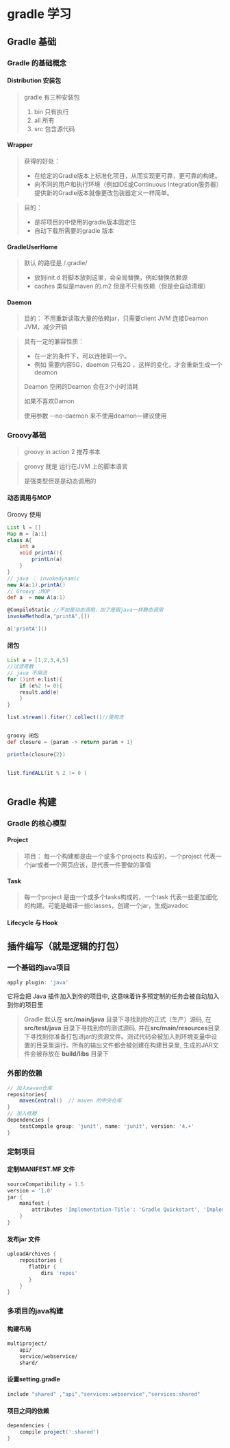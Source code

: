# gradle 学习



## Gradle 基础

### Gradle 的基础概念

#### Distribution 安装包

> gradle 有三种安装包
>
> 1. bin 只有执行
> 2. all  所有
> 3. src 包含源代码

#### Wrapper

>获得的好处：
>
>- 在给定的Gradle版本上标准化项目，从而实现更可靠，更可靠的构建。
>- 向不同的用户和执行环境（例如IDE或Continuous Integration服务器）提供新的Gradle版本就像更改包装器定义一样简单。

>目的： 
>
>- 是将项目的中使用的gradle版本固定住
>- 自动下载所需要的gradle 版本

#### GradleUserHome

> 默认 的路径是   /.gradle/
>
> - 放到init.d   将脚本放到这里，会全局替换，例如替换依赖源
> - caches 类似是maven 的.m2 但是不只有依赖（但是会自动清理）

#### Daemon

> 目的： 不用重新读取大量的依赖jar，只需要client JVM 连接Deamon JVM，减少开销

>具有一定的兼容性质：
>
>- 在一定的条件下，可以连接同一个。
>- 例如 需要内容5G，daemon 只有2G ，这样的变化，才会重新生成一个deamon
>
>Deamon 空闲的Deamon 会在3个小时消耗
>
>如果不喜欢Damon 
>
>使用参数 --no-daemon 来不使用deamon—建议使用

### Groovy基础

> groovy in action 2  推荐书本

> groovy 就是 运行在JVM 上的脚本语言
>
> 是强类型但是是动态调用的


#### 动态调用与MOP
Groovy 使用

```groovy
List l = []
Map m = [a:1]
class A{
	int a
    void printA(){
    	printLn(a)
    }
}
// java ： invokedynamic
new A(a:1).printA()
// Groovy :MOP
def a  = new A(a:1)

@CompileStatic //不加是动态调用，加了是跟java一样静态调用
invokeMethod(a,"printA",[])

a['printA']()
```

#### 闭包

```groovy
List a = [1,2,3,4,5]
//过滤奇数
// java 不用流
for ()int e:list){
    if (e%2 != 0){
    result.add(e)
    }
}

list.stream().fiter().collect()//使用流


groovy 闭包
def closure = {param -> return param + 1}

println(closure{2})


list.findALL(it % 2 != 0 )



```



## Gradle 构建

### Gradle 的核心模型

#### Project

> 项目： 每一个构建都是由一个或多个projects 构成的，一个project 代表一个jar或者一个网页应该，是代表一件要做的事情

#### Task

> 每一个project 是由一个或多个tasks构成的，一个task 代表一些更加细化的构建。可能是编译一些classes，创建一个jar，生成javadoc

#### Lifecycle 与 Hook





## 插件编写（就是逻辑的打包）

### 一个基础的java项目

```gradle
apply plugin: 'java'
```

它将会把 Java 插件加入到你的项目中,  这意味着许多预定制的任务会被自动加入到你的项目里

> Gradle 默认在 **src/main/java** 目录下寻找到你的正式（生产）源码, 在 **src/test/java** 目录下寻找到你的测试源码, 并在**src/main/resources**目录下寻找到你准备打包进jar的资源文件。测试代码会被加入到环境变量中设置的目录里运行。所有的输出文件都会被创建在构建目录里, 生成的JAR文件会被存放在 **build/libs** 目录下

### 外部的依赖

```gradle
// 加入maven仓库
repositories{
	mavenCentral()  // maven 的中央仓库
}
// 加入依赖
dependencies {
	testCompile group: 'junit', name: 'junit', version: '4.+'
}
```



### 定制项目

#### 定制MANIFEST.MF 文件

```gradle
sourceCompatibility = 1.5
version = '1.0'
jar {
    manifest {
        attributes 'Implementation-Title': 'Gradle Quickstart', 'Implementation-Version': version
    }
}
```

#### 发布jar 文件

```gradle
uploadArchives {
    repositories {
       flatDir {
           dirs 'repos'
       }
    }
}
```

### 多项目的java构建



#### 构建布局

```txt
multiproject/
	api/
	service/webservice/
	shard/
```



#### 设置setting.gradle

```gradle
include "shared" ,"api","services:webservice","services:shared"
```

#### 项目之间的依赖

```gradle
dependencies {
    compile project(':shared')
}
```

